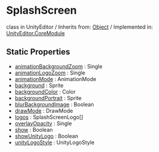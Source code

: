 # SplashScreen
class in UnityEditor
 / Inherits from: <a href="https://docs.unity3d.com/6000.2/Documentation/ScriptReference/Object.html">Object</a> / Implemented in: <a href="https://docs.unity3d.com/6000.2/Documentation/ScriptReference/UnityEditor.CoreModule.html">UnityEditor.CoreModule</a>

## Static Properties
- <a href="https://docs.unity3d.com/6000.2/Documentation/ScriptReference/SplashScreen-animationBackgroundZoom.html">animationBackgroundZoom</a> : Single
- <a href="https://docs.unity3d.com/6000.2/Documentation/ScriptReference/SplashScreen-animationLogoZoom.html">animationLogoZoom</a> : Single
- <a href="https://docs.unity3d.com/6000.2/Documentation/ScriptReference/SplashScreen-animationMode.html">animationMode</a> : AnimationMode
- <a href="https://docs.unity3d.com/6000.2/Documentation/ScriptReference/SplashScreen-background.html">background</a> : Sprite
- <a href="https://docs.unity3d.com/6000.2/Documentation/ScriptReference/SplashScreen-backgroundColor.html">backgroundColor</a> : Color
- <a href="https://docs.unity3d.com/6000.2/Documentation/ScriptReference/SplashScreen-backgroundPortrait.html">backgroundPortrait</a> : Sprite
- <a href="https://docs.unity3d.com/6000.2/Documentation/ScriptReference/SplashScreen-blurBackgroundImage.html">blurBackgroundImage</a> : Boolean
- <a href="https://docs.unity3d.com/6000.2/Documentation/ScriptReference/SplashScreen-drawMode.html">drawMode</a> : DrawMode
- <a href="https://docs.unity3d.com/6000.2/Documentation/ScriptReference/SplashScreen-logos.html">logos</a> : SplashScreenLogo[]
- <a href="https://docs.unity3d.com/6000.2/Documentation/ScriptReference/SplashScreen-overlayOpacity.html">overlayOpacity</a> : Single
- <a href="https://docs.unity3d.com/6000.2/Documentation/ScriptReference/SplashScreen-show.html">show</a> : Boolean
- <a href="https://docs.unity3d.com/6000.2/Documentation/ScriptReference/SplashScreen-showUnityLogo.html">showUnityLogo</a> : Boolean
- <a href="https://docs.unity3d.com/6000.2/Documentation/ScriptReference/SplashScreen-unityLogoStyle.html">unityLogoStyle</a> : UnityLogoStyle
